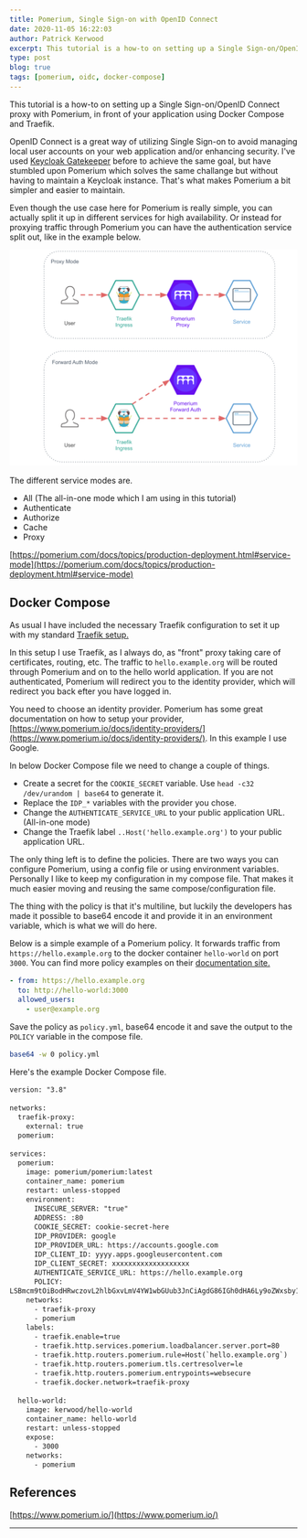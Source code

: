 ```yaml
---
title: Pomerium, Single Sign-on with OpenID Connect
date: 2020-11-05 16:22:03
author: Patrick Kerwood
excerpt: This tutorial is a how-to on setting up a Single Sign-on/OpenID Connect proxy with Pomerium, in front of your application using Docker Compose and Traefik.
type: post
blog: true
tags: [pomerium, oidc, docker-compose]
---
```

This tutorial is a how-to on setting up a Single Sign-on/OpenID Connect proxy with Pomerium, in front of your application using Docker Compose and Traefik.

OpenID Connect is a great way of utilizing Single Sign-on to avoid managing local user accounts on your web application and/or enhancing security. I've used [Keycloak Gatekeeper](https://linuxblog.xyz/posts/keycloak-gatekeeper-open-id-connect/) before to achieve the same goal, but have stumbled upon Pomerium which solves the same challange but without having to maintain a Keycloak instance. That's what makes Pomerium a bit simpler and easier to maintain.

Even though the use case here for Pomerium is really simple, you can actually split it up in different services for high availability. Or instead for proxying traffic through Pomerium you can have the authentication service split out, like in the example below.

![](./op-modes.png)

The different service modes are.
- All (The all-in-one mode which I am using in this tutorial)
- Authenticate 
- Authorize
- Cache
- Proxy

[https://pomerium.com/docs/topics/production-deployment.html#service-mode](https://pomerium.com/docs/topics/production-deployment.html#service-mode)

## Docker Compose

As usual I have included the necessary Traefik configuration to set it up with my standard [Traefik setup.](https://linuxblog.xyz/posts/traefik-2-docker-compose/)

In this setup I use Traefik, as I always do, as "front" proxy taking care of certificates, routing, etc. The traffic to `hello.example.org` will be routed through Pomerium and on to the hello world application. If you are not authenticated, Pomerium will redirect you to the identity provider, which will redirect you back efter you have logged in. 

You need to choose an identity provider. Pomerium has some great documentation on how to setup your provider, [https://www.pomerium.io/docs/identity-providers/](https://www.pomerium.io/docs/identity-providers/). In this example I use Google.

In below Docker Compose file we need to change a couple of things.

- Create a secret for the `COOKIE_SECRET` variable. Use `head -c32 /dev/urandom | base64` to generate it.
- Replace the `IDP_*` variables with the provider you chose.
- Change the `AUTHENTICATE_SERVICE_URL` to your public application URL. (All-in-one mode)
- Change the Traefik label `..Host('hello.example.org')` to your public application URL.

The only thing left is to define the policies. There are two ways you can configure Pomerium, using a config file or using environment variables. Personally I like to keep my configuration in my compose file. That makes it much easier moving and reusing the same compose/configuration file.

The thing with the policy is that it's multiline, but luckily the developers has made it possible to base64 encode it and provide it in an environment variable, which is what we will do here.

Below is a simple example of a Pomerium policy. It forwards traffic from `https://hello.example.org` to the docker container `hello-world` on port `3000`. You can find more policy examples on their [documentation site.](https://www.pomerium.io/reference/#policy)

```yaml
- from: https://hello.example.org
  to: http://hello-world:3000
  allowed_users:
    - user@example.org
```
Save the policy as `policy.yml`, base64 encode it and save the output to the `POLICY` variable in the compose file.
```sh
base64 -w 0 policy.yml
```

Here's the example Docker Compose file.
```yaml{16-22,28}
version: "3.8"

networks:
  traefik-proxy:
    external: true
  pomerium:

services:
  pomerium:
    image: pomerium/pomerium:latest
    container_name: pomerium
    restart: unless-stopped
    environment:
      INSECURE_SERVER: "true"
      ADDRESS: :80
      COOKIE_SECRET: cookie-secret-here
      IDP_PROVIDER: google
      IDP_PROVIDER_URL: https://accounts.google.com
      IDP_CLIENT_ID: yyyy.apps.googleusercontent.com
      IDP_CLIENT_SECRET: xxxxxxxxxxxxxxxxxxx
      AUTHENTICATE_SERVICE_URL: https://hello.example.org
      POLICY: LSBmcm9tOiBodHRwczovL2hlbGxvLmV4YW1wbGUub3JnCiAgdG86IGh0dHA6Ly9oZWxsby13b3JsZDozMDAwCiAgYWxsb3dlZF91c2VyczoKICAgIC0gdXNlQGV4YW1wbGUub3JnCg==
    networks:
      - traefik-proxy
      - pomerium
    labels:
      - traefik.enable=true
      - traefik.http.services.pomerium.loadbalancer.server.port=80
      - traefik.http.routers.pomerium.rule=Host(`hello.example.org`)
      - traefik.http.routers.pomerium.tls.certresolver=le
      - traefik.http.routers.pomerium.entrypoints=websecure
      - traefik.docker.network=traefik-proxy

  hello-world:
    image: kerwood/hello-world
    container_name: hello-world
    restart: unless-stopped
    expose:
      - 3000
    networks:
      - pomerium
```
## References

[https://www.pomerium.io/](https://www.pomerium.io/)

---